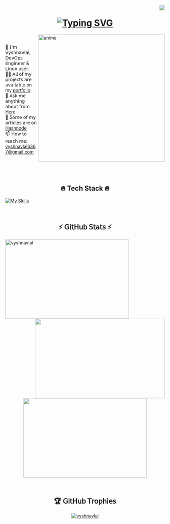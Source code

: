 <img align="right" src="https://visitor-badge.laobi.icu/badge?page_id=vyshnavlal">

<h1 align="center">
<a href="https://git.io/typing-svg"><img src="https://readme-typing-svg.demolab.com?font=Fira+Code&pause=1000&center=true&vCenter=true&random=false&width=435&lines=Kon'nichiwa;%E3%81%93%E3%82%93%E3%81%AB%E3%81%A1%E3%81%AF" alt="Typing SVG" /></a>
</h1>

<img align="right" alt="anime" width="400" src="./gifs/nichijou-anime-brasil (1).gif">

<br>
<p align="left">
   👦 𝖨'𝗆 𝖵𝗒𝗌𝗁𝗇𝖺𝗏𝗅𝖺𝗅, 𝖣𝖾𝗏𝖮𝗉𝗌 𝖤𝗇𝗀𝗂𝗇𝖾𝖾𝗋 & 𝖫𝗂𝗇𝗎𝗑 𝗎𝗌𝖾𝗋.
  <br>
  👨‍💻 𝖠𝗅𝗅 𝗈𝖿 𝗆𝗒 𝗉𝗋𝗈𝗃𝖾𝖼𝗍𝗌 𝖺𝗋𝖾 𝖺𝗏𝖺𝗂𝗅𝖺𝖻𝗅𝖾 on my <a href="https://vyshnavlal.xyz/projects" title="Portfolio">portfolio</a>
  <br>
  💬 𝖠𝗌𝗄 𝗆𝖾 𝖺𝗇𝗒𝗍𝗁𝗂𝗇𝗀 𝖺𝖻𝗈𝗎𝗍 𝖿𝗋𝗈𝗆 <a href="https://github.com/vysh0x50/vysh0x50/issues" title="Issues">Here</a>
  <br>
  📝 S𝗈𝗆𝖾 𝗈𝖿 𝗆𝗒 𝖺𝗋𝗍𝗂𝖼𝗅𝖾𝗌 𝖺𝗋𝖾 𝗈𝗇 <a href="https://hashnode.com/@vyshnavlal" title="Hashnode">Hashnode</a>
  <br>
  📫 𝖧𝗈𝗐 𝗍𝗈 𝗋𝖾𝖺𝖼𝗁 𝗆𝖾: <a href="mailto: vyshnavlal6367@gmail.com">vyshnavlal6367@gmail.com</a>
</p>
<br>
<br>
<br>

<h2 align="center">🔥 Tech Stack 🔥 </h2>

[![My Skills](https://skillicons.dev/icons?i=linux,aws,bash,docker,git,heroku,py,ansible,arch,atom,elasticsearch,flask,github,githubactions,gitlab,gmail,grafana,jenkins,kubernetes,linkedin,md,mint,mysql,nginx,postman,redhat,terraform,ubuntu,vim,vscode,wordpress)](https://skillicons.dev)

<br>
<h2 align="center">⚡ 𝖦𝗂𝗍𝖧𝗎𝖻 𝖲𝗍𝖺𝗍𝗌 ⚡</h2>
<p align=center>
  <div align=left>
    <a href="https://github.com/denvercoder1/github-readme-streak-stats" title="Go to Source">
      <img width=390 height=250 align="center" src="https://github-readme-stats.vercel.app/api?username=vysh0x50&theme=catppuccin_mocha&include_all_commits=false&count_private=false&hide_border=true&show_icons=true" alt="vyshnavlal" />
    </a>
    <a href="https://streak-stats.demolab.com/demo/" title="Go to Source">
      <img width=410 height=250 align="right" src="https://github-readme-streak-stats.herokuapp.com/?user=vysh0x50&theme=catppuccin-mocha&hide_border=true" />
    </a>
  </div>
  <div align=center>
    <a href="https://github.com/anuraghazra/github-readme-stats">
      <img width=390 height=250 align="center" src="https://github-readme-stats.vercel.app/api/top-langs/?username=vysh0x50&theme=catppuccin_mocha&hide_border=true&include_all_commits=false&count_private=false&layout=compact" />
    </a>
  </div>
</p>
<br>

<h2 align="center">🏆 𝖦𝗂𝗍𝖧𝗎𝖻 𝖳𝗋𝗈𝗉𝗁𝗂𝖾𝗌</h2>
<p align="center"> <a href="https://github.com/ryo-ma/github-profile-trophy"><img src="https://github-profile-trophy.vercel.app/?username=vysh0x50&theme=tokyonight&no-frame=false&no-bg=true&margin-w=4" alt="vyshnavlal" /></a> </p>
